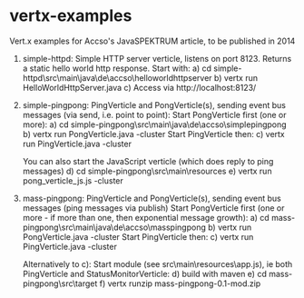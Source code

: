 vertx-examples
==============

Vert.x examples for Accso's JavaSPEKTRUM article, to be published in 2014

1. simple-httpd: Simple HTTP server verticle, listens on port 8123. Returns a static hello world http response.
   Start with: 
     a) cd simple-httpd\src\main\java\de\accso\helloworldhttpserver
     b) vertx run HelloWorldHttpServer.java
     c) Access via http://localhost:8123/
     
2. simple-pingpong: PingVerticle and PongVerticle(s), sending event bus messages (via send, i.e. point to point):
   Start PongVerticle first (one or more):
     a) cd simple-pingpong\src\main\java\de\accso\simplepingpong
     b) vertx run PongVerticle.java -cluster
   Start PingVerticle then:
     c) vertx run PingVerticle.java -cluster
   
   You can also start the JavaScript verticle (which does reply to ping messages)
     d) cd simple-pingpong\src\main\resources
     e) vertx run pong_verticle_js.js -cluster
   
3. mass-pingpong: PingVerticle and PongVerticle(s), sending event bus messages (ping messages via publish)
   Start PongVerticle first (one or more - if more than one, then exponential message growth):
     a) cd mass-pingpong\src\main\java\de\accso\masspingpong
     b) vertx run PongVerticle.java -cluster
   Start PingVerticle then:
     c) vertx run PingVerticle.java -cluster
   
   Alternatively to c): Start module (see src\main\resources\app.js), ie both PingVerticle and StatusMonitorVerticle:
     d) build with maven
     e) cd mass-pingpong\src\target
     f) vertx runzip mass-pingpong-0.1-mod.zip
 